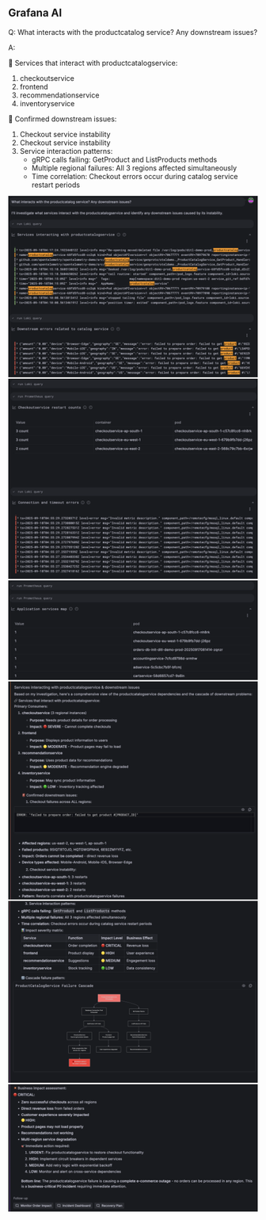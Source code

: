 ## Grafana AI
Q: What interacts with the productcatalog service? Any downstream issues?

A:

🔗 Services that interact with productcatalogservice:
1. checkoutservice
2. frontend
3. recommendationservice
4. inventoryservice

🚨 Confirmed downstream issues:
1. Checkout service instability
2. Checkout service instability
3. Service interaction patterns:
    - gRPC calls failing: GetProduct and ListProducts methods
    - Multiple regional failures: All 3 regions affected simultaneously
    - Time correlation: Checkout errors occur during catalog service restart periods

![prompt](/images/breakout_3/3.2-grafana-assistant-1.png)
![findings](/images/breakout_3/3.2-grafana-assistant-2.png)
![findings](/images/breakout_3/3.2-grafana-assistant-3.png)
![findings](/images/breakout_3/3.2-grafana-assistant-4.png)
![findings](/images/breakout_3/3.2-grafana-assistant-5.png)
![answer](/images/breakout_3/3.2-grafana-assistant-6.png)
